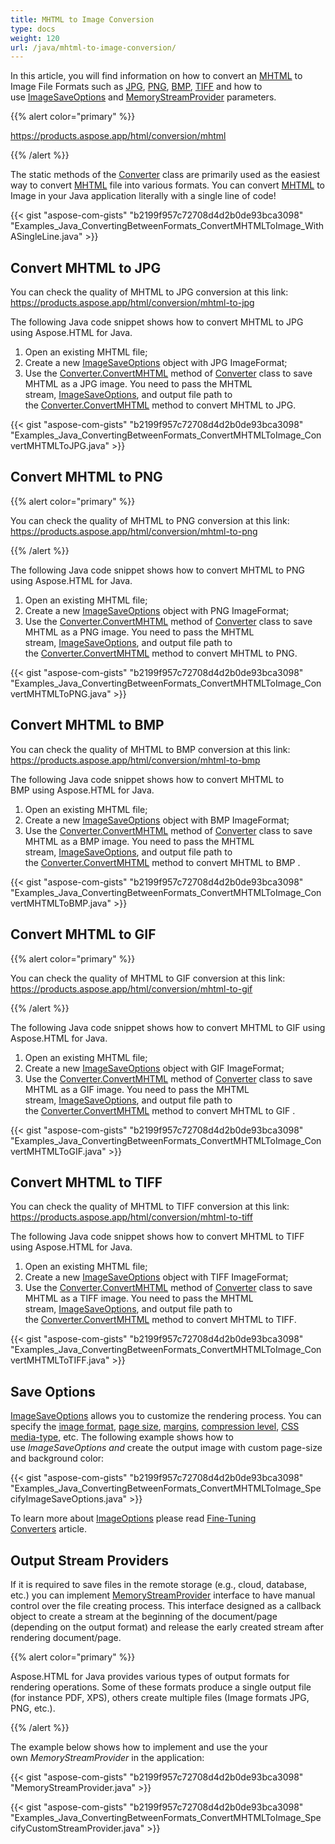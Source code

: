 ```yaml
---
title: MHTML to Image Conversion
type: docs
weight: 120
url: /java/mhtml-to-image-conversion/
---
```


In this article, you will find information on how to convert an [MHTML](https://en.wikipedia.org/wiki/MHTML) to Image File Formats such as [JPG](https://en.wikipedia.org/wiki/Image_file_formats#JPEG/JFIF), [PNG](https://en.wikipedia.org/wiki/Image_file_formats#PNG), [BMP](https://en.wikipedia.org/wiki/Image_file_formats#BMP), [TIFF](https://en.wikipedia.org/wiki/Image_file_formats#TIFF) and how to use [ImageSaveOptions](https://apireference.aspose.com/java/html/aspose.html.saving/imagesaveoptions) and [MemoryStreamProvider](https://apireference.aspose.com/html/java/com.aspose.html/package-frame) parameters.

{{% alert color="primary" %}} 

<https://products.aspose.app/html/conversion/mhtml>

{{% /alert %}} 

The static methods of the [Converter](https://apireference.aspose.com/java/html/aspose.html.converters/converter) class are primarily used as the easiest way to convert [MHTML](https://en.wikipedia.org/wiki/MHTML) file into various formats. You can convert [MHTML](https://en.wikipedia.org/wiki/MHTML) to Image in your Java application literally with a single line of code!

{{< gist "aspose-com-gists" "b2199f957c72708d4d2b0de93bca3098" "Examples_Java_ConvertingBetweenFormats_ConvertMHTMLToImage_WithASingleLine.java" >}}
## **Convert MHTML to JPG** ## 
You can check the quality of MHTML to JPG conversion at this link: <https://products.aspose.app/html/conversion/mhtml-to-jpg>

The following Java code snippet shows how to convert MHTML to JPG using Aspose.HTML for Java.

1. Open an existing MHTML file;
1. Create a new [ImageSaveOptions](https://apireference.aspose.com/java/html/aspose.html.saving/imagesaveoptions) object with JPG ImageFormat;
1. Use the [Converter.ConvertMHTML](https://apireference.aspose.com/java/html/aspose.html.converters.converter/convertmhtml/methods/7) method of [Converter](https://apireference.aspose.com/java/html/aspose.html.converters/converter) class to save MHTML as a JPG image. You need to pass the MHTML stream, [ImageSaveOptions](https://apireference.aspose.com/java/html/aspose.html.saving/imagesaveoptions), and output file path to the [Converter.ConvertMHTML](https://apireference.aspose.com/java/html/aspose.html.converters.converter/convertmhtml/methods/7) method to convert MHTML to JPG.

{{< gist "aspose-com-gists" "b2199f957c72708d4d2b0de93bca3098" "Examples_Java_ConvertingBetweenFormats_ConvertMHTMLToImage_ConvertMHTMLToJPG.java" >}}
## **Convert MHTML to PNG** ## 
{{% alert color="primary" %}} 

You can check the quality of MHTML to PNG conversion at this link: <https://products.aspose.app/html/conversion/mhtml-to-png>

{{% /alert %}} 

The following Java code snippet shows how to convert MHTML to PNG using Aspose.HTML for Java.

1. Open an existing MHTML file;
1. Create a new [ImageSaveOptions](https://apireference.aspose.com/java/html/aspose.html.saving/imagesaveoptions) object with PNG ImageFormat;
1. Use the [Converter.ConvertMHTML](https://apireference.aspose.com/java/html/aspose.html.converters.converter/convertmhtml/methods/7) method of [Converter](https://apireference.aspose.com/java/html/aspose.html.converters/converter) class to save MHTML as a PNG image. You need to pass the MHTML stream, [ImageSaveOptions](https://apireference.aspose.com/java/html/aspose.html.saving/imagesaveoptions), and output file path to the [Converter.ConvertMHTML](https://apireference.aspose.com/java/html/aspose.html.converters.converter/convertmhtml/methods/7) method to convert MHTML to PNG.

{{< gist "aspose-com-gists" "b2199f957c72708d4d2b0de93bca3098" "Examples_Java_ConvertingBetweenFormats_ConvertMHTMLToImage_ConvertMHTMLToPNG.java" >}}
## **Convert MHTML to BMP** ## 
You can check the quality of MHTML to BMP conversion at this link: <https://products.aspose.app/html/conversion/mhtml-to-bmp>

The following Java code snippet shows how to convert MHTML to BMP using Aspose.HTML for Java.

1. Open an existing MHTML file;
1. Create a new [ImageSaveOptions](https://apireference.aspose.com/java/html/aspose.html.saving/imagesaveoptions) object with BMP ImageFormat;
1. Use the [Converter.ConvertMHTML](https://apireference.aspose.com/java/html/aspose.html.converters.converter/convertmhtml/methods/7) method of [Converter](https://apireference.aspose.com/java/html/aspose.html.converters/converter) class to save MHTML as a BMP image. You need to pass the MHTML stream, [ImageSaveOptions](https://apireference.aspose.com/java/html/aspose.html.saving/imagesaveoptions), and output file path to the [Converter.ConvertMHTML](https://apireference.aspose.com/java/html/aspose.html.converters.converter/convertmhtml/methods/7) method to convert MHTML to BMP .

{{< gist "aspose-com-gists" "b2199f957c72708d4d2b0de93bca3098" "Examples_Java_ConvertingBetweenFormats_ConvertMHTMLToImage_ConvertMHTMLToBMP.java" >}}
## **Convert MHTML to GIF** ## 
{{% alert color="primary" %}} 

You can check the quality of MHTML to GIF conversion at this link: <https://products.aspose.app/html/conversion/mhtml-to-gif>

{{% /alert %}} 

The following Java code snippet shows how to convert MHTML to GIF using Aspose.HTML for Java.

1. Open an existing MHTML file;
1. Create a new [ImageSaveOptions](https://apireference.aspose.com/java/html/aspose.html.saving/imagesaveoptions) object with GIF ImageFormat;
1. Use the [Converter.ConvertMHTML](https://apireference.aspose.com/java/html/aspose.html.converters.converter/convertmhtml/methods/7) method of [Converter](https://apireference.aspose.com/java/html/aspose.html.converters/converter) class to save MHTML as a GIF image. You need to pass the MHTML stream, [ImageSaveOptions](https://apireference.aspose.com/java/html/aspose.html.saving/imagesaveoptions), and output file path to the [Converter.ConvertMHTML](https://apireference.aspose.com/java/html/aspose.html.converters.converter/convertmhtml/methods/7) method to convert MHTML to GIF .

{{< gist "aspose-com-gists" "b2199f957c72708d4d2b0de93bca3098" "Examples_Java_ConvertingBetweenFormats_ConvertMHTMLToImage_ConvertMHTMLToGIF.java" >}}
## **Convert MHTML to TIFF** ## 
You can check the quality of MHTML to TIFF conversion at this link: <https://products.aspose.app/html/conversion/mhtml-to-tiff>

The following Java code snippet shows how to convert MHTML to TIFF using Aspose.HTML for Java.

1. Open an existing MHTML file;
1. Create a new [ImageSaveOptions](https://apireference.aspose.com/java/html/aspose.html.saving/imagesaveoptions) object with TIFF ImageFormat;
1. Use the [Converter.ConvertMHTML](https://apireference.aspose.com/java/html/aspose.html.converters.converter/convertmhtml/methods/7) method of [Converter](https://apireference.aspose.com/java/html/aspose.html.converters/converter) class to save MHTML as a TIFF image. You need to pass the MHTML stream, [ImageSaveOptions](https://apireference.aspose.com/java/html/aspose.html.saving/imagesaveoptions), and output file path to the [Converter.ConvertMHTML](https://apireference.aspose.com/java/html/aspose.html.converters.converter/convertmhtml/methods/7) method to convert MHTML to TIFF.

{{< gist "aspose-com-gists" "b2199f957c72708d4d2b0de93bca3098" "Examples_Java_ConvertingBetweenFormats_ConvertMHTMLToImage_ConvertMHTMLToTIFF.java" >}}
## **Save Options** ## 
[ImageSaveOptions](https://apireference.aspose.com/java/html/aspose.html.saving/imagesaveoptions) allows you to customize the rendering process. You can specify the [image format](https://apireference.aspose.com/html/java/com.aspose.html.rendering.image/ImageFormat), [page size](https://apireference.aspose.com/html/java/com.aspose.html.rendering/RenderingOptions#getPageSetup--), [margins](https://apireference.aspose.com/html/java/com.aspose.html.drawing/Page#getMargin--), [compression level](https://apireference.aspose.com/html/java/com.aspose.html.rendering.image/Compression), [CSS media-type](https://apireference.aspose.com/html/java/com.aspose.html.rendering/MediaType), etc. The following example shows how to use *ImageSaveOptions and* create the output image with custom page-size and background color:

{{< gist "aspose-com-gists" "b2199f957c72708d4d2b0de93bca3098" "Examples_Java_ConvertingBetweenFormats_ConvertMHTMLToImage_SpecifyImageSaveOptions.java" >}}

To learn more about [ImageOptions](https://apireference.aspose.com/java/html/aspose.html.saving/imagesaveoptions) please read [Fine-Tuning Converters](/html/java/fine-tuning-converters/) article.
## **Output Stream Providers** ## 
If it is required to save files in the remote storage (e.g., cloud, database, etc.) you can implement [MemoryStreamProvider](https://apireference.aspose.com/html/java/com.aspose.html/package-frame) interface to have manual control over the file creating process. This interface designed as a callback object to create a stream at the beginning of the document/page (depending on the output format) and release the early created stream after rendering document/page.

{{% alert color="primary" %}} 

Aspose.HTML for Java provides various types of output formats for rendering operations. Some of these formats produce a single output file (for instance PDF, XPS), others create multiple files (Image formats JPG, PNG, etc.).

{{% /alert %}} 

The example below shows how to implement and use the your own *MemoryStreamProvider* in the application:

{{< gist "aspose-com-gists" "b2199f957c72708d4d2b0de93bca3098" "MemoryStreamProvider.java" >}}

{{< gist "aspose-com-gists" "b2199f957c72708d4d2b0de93bca3098" "Examples_Java_ConvertingBetweenFormats_ConvertMHTMLToImage_SpecifyCustomStreamProvider.java" >}}

